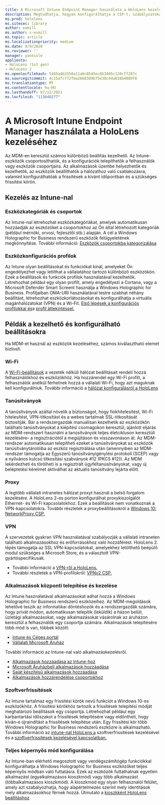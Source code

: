 ```yaml
---
title: A Microsoft Intune Endpoint Manager használata a HoloLens kezeléséhez
description: Megtudhatja, hogyan konfigurálhatja a CSP-t, szabályzatokat és kezelheti HoloLens vegyes valóságú eszközöket nagy méretekben az Intune-nal.
ms.prod: hololens
ms.sitesec: library
author: evmill
ms.author: v-evmill
ms.topic: article
ms.localizationpriority: medium
ms.date: 9/9/2020
ms.reviewer: ''
manager: yannisle
appliesto:
- HoloLens (1st gen)
- HoloLens 2
ms.openlocfilehash: 5485a4b2558a11a6c0545ec8b3405c120cff287c
ms.sourcegitcommit: 4c15afc772fba26683d9b75e38c44a018b4889f6
ms.translationtype: MT
ms.contentlocale: hu-HU
ms.lasthandoff: 07/12/2021
ms.locfileid: "113640277"
---
```

# <a name="using-microsofts-endpoint-manager-intune-to-manage-hololens-devices"></a>A Microsoft Intune Endpoint Manager használata a HoloLens kezeléséhez

Az MDM-en keresztül számos különböző beállítás kezelhető. Az Intune-eszközök csoportosíthatók, és a konfigurációk telepíthetők a felhasználók vagy eszközök csoportjaira. Az alkalmazások üzembe helyezhetők és kezelhetők, az eszközök beállíthatók a hálózathoz való csatlakozásra, valamint konfigurálhatóak a frissítések a kívánt időpontban és a szükséges frissítési körön. 

## <a name="how-to-manage-via-intune"></a>Kezelés az Intune-nal

### <a name="device-categories-and-groups"></a>Eszközkategóriák és csoportok
Az Intune-nal létrehozhat eszközkategóriákat, amelyek automatikusan hozzáadják az eszközöket a csoportokhoz az Ön által létrehozott kategóriák (például mérnöki, orvosi, fejlesztői stb.) alapján. A cél a Windows Holographic for Business rendszerű eszközök felügyeletének megkönnyítése.
További információ: [Eszközök csoportokba kategorizálása](/mem/intune/enrollment/device-group-mapping)

### <a name="device-configuration-profiles"></a>Eszközkonfigurációs profilok
Az Intune olyan beállításokat és funkciókat kínál, amelyeket Ön engedélyezhet vagy letilthat a vállalatához tartozó különböző eszközökön. Ezek a beállítások és funkciók profilok használatával kezelhetők. Létrehozhat például egy olyan profilt, amely engedélyezi a Cortana, vagy a Microsoft Defender Smart Screent használja a Windows Holographic for Business.
Profiljaiban OMA-URI használatával testre szabhat néhány beállítást, létrehozhat eszközkorlátozásokat és konfigurálhatja a virtuális magánhálózatokat (VPN) és a Wi-Fit.
[Első lépések a konfigurációs profilokkal és](/mem/intune/configuration/device-profiles)a [profil áttekintéssel.](/mem/intune/configuration/device-profile-create)

## <a name="examples-of-what-can-be-managed-and-configured"></a>Példák a kezelhető és konfigurálható beállításokra

Ha MDM-et használ az eszközök kezeléséhez, számos kiválasztható elemet biztosít. 

### <a name="wi-fi"></a>Wi-Fi
A [Wi-Fi-beállítások](/mem/intune/configuration/wi-fi-settings-configure) a vezeték nélküli hálózat beállításait rendeli hozzá felhasználókhoz és eszközökhöz. Ha hozzárendel egy Wi-Fi profilt, a felhasználók anélkül férhetnek hozzá a vállalati Wi-Fi, hogy azt maguknak kell konfigurálniuk.
További információ a [hálózat konfigurálásról a HoloLens](hololens-commercial-infrastructure.md)

### <a name="certificates"></a>Tanúsítványok
A tanúsítványok azáltal növelik a biztonságot, hogy fiókhitelesítést, Wi-Fi hitelesítést, VPN-titkosítást és a webes tartalmak SSL-titkosítását biztosítják. Bár a rendszergazdák manuálisan kezelhetik az eszközökön található tanúsítványokat a kiépítési csomagokon keresztül, ajánlott eljárás az MDM-rendszert használni a tanúsítványok teljes életcikluson keresztüli kezelésére– a regisztrációtól a megújításon és visszavonáson át. Az MDM-rendszer automatikusan telepítheti ezeket a tanúsítványokat az eszközök tanúsítványtárolóiba az eszköz regisztrálása után (amennyiben az MDM-rendszer támogatja az Egyszerű tanúsítványigénylési protokoll (SCEP) vagy a nyilvános kulcsú titkosítási szabványok #12 (PKCS #12)). Az MDM lekérdezheti és törölheti is a regisztrált ügyféltanúsítványokat, vagy új beléptetési kérelmet aktiválhat az aktuális tanúsítvány lejárta előtt. 

### <a name="proxy"></a>Proxy
A legtöbb vállalati intranetes hálózat proxyt használ a belső forgalom kezelésére. A HoloLens 2-es porton konfigurálhat proxykiszolgálót Ethernet- és Wi-Fi kapcsolatokhoz. Ezek a beállítások nem vonatkoznak a VPN-kapcsolatokra. További részletek a proxybeállításokról a [Windows 10: NetworkProxy CSP.](/windows/client-management/mdm/networkproxy-csp)

### <a name="vpn"></a>VPN
A szervezetek gyakran VPN használatával szabályozják a vállalati intraneten található alkalmazásokhoz és erőforrásokhoz való hozzáférést. HoloLens 2. lépés támogatja az SSL VPN-kapcsolatokat, amelyekhez letölthető beépülő modul szükséges a Microsoft Store, és a választott VPN-gyártóspecifikusak. 
- További információ a [VPN-ről a HoloLens.](hololens-network.md#vpn)
- További részletek a VPN-profilokról: [VPNv2 CSP.](/windows/client-management/mdm/vpnv2-csp)

### <a name="deploy-and-manage-apps"></a>Alkalmazások központi telepítése és kezelése
Az Intune használatával alkalmazásokat adhat hozzá a Windows Holographic for Business rendszerű eszközeihez. Az MDM-megoldások lehetővé teszik az informatikai döntéshozók és a rendszergazdák számára, hogy privát módon, automatikusan telepítik (leküldik) a házon belüli, üzletági alkalmazásokat, vagy alkalmazásokat vásárolnak az áruházon keresztül a felhasználók egy csoportja számára. Alkalmazások telepítésére több mód is van, többek között:
-   [Intune és Céges portál]( app-deploy-intune.md)
-   [Vállalati Microsoft Áruház]( app-deploy-store-business.md)

További információ az Intune-nal való alkalmazáskezelésről.
-   [Alkalmazások hozzáadása az Intune-hoz](/mem/intune/apps/apps-add)
-   [Microsoft Áruházbeli alkalmazások hozzáadása](/mem/intune/apps/store-apps-windows)
-   [Saját készítésű alkalmazások hozzáadása](/mem/intune/apps/lob-apps-windows)
- [Alkalmazások hozzárendelése csoportokhoz](/mem/intune/apps/apps-deploy)

### <a name="software-updates"></a>Szoftverfrissítések
Az Intune tartalmaz egy frissítési körök nevű funkciót a Windows 10-es eszközökhöz. A frissítési körökhöz tartozik a frissítések telepítési módját meghatározó beállítások egy csoportja. Létrehozhat például egy karbantartási időszakot a frissítések telepítésére vagy eldöntheti, hogy kíván-e újraindítást a frissítések telepítése után. Egy frissítési kör több Windows Holographic for Business rendszerű eszközre is alkalmazható.
További információ az [intune-nal HoloLens a](hololens-updates.md) szoftverfrissítések kezelésével és a [szoftverfrissítések kezelésével kapcsolatban.](/mem/intune/protect/windows-update-for-business-configure)

### <a name="configure-kiosk-mode"></a>Teljes képernyős mód konfigurálása
Az Intune-ban elérhető megosztott vagy vendégszámítógép funkciókkal konfigurálhatja a Windows Holographic for Business eszközöket teljes képernyős módban való futtatásra. Ezek az eszközök futtathatnak egyetlen alkalmazást (egyalkalmazásos kioszkmód) vagy több alkalmazást (többalkalmazásos kioszkmód). A kioszkmód egy olyan felhasználói felület, amely azt szabályozhatja, hogy alapértelmezés szerint mely identitások mely alkalmazásokhoz férnek hozzá.
Útmutató a [kioszkként HoloLens beállításhoz]( hololens-kiosk.md)

